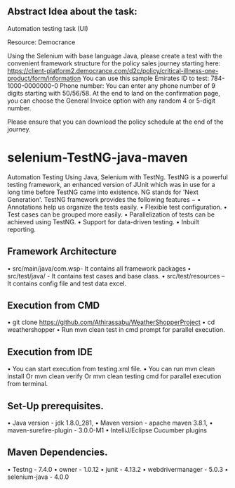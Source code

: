 ## Abstract Idea about the task:
Automation testing task (UI)

Resource: Democrance

Using the Selenium with base language Java, please create a test with the convenient framework structure for the policy sales journey starting here:
https://client-platform2.democrance.com/d2c/policy/critical-illness-one-product/form/information
You can use this sample Emirates ID to test: 784-1000-0000000-0
Phone number: You can enter any phone number of 9 digits starting with 50/56/58.
At the end to land on the confirmation page, you can choose the General Invoice option with any random 4 or 5-digit number.

Please ensure that you can download the policy schedule at the end of the journey.
# selenium-TestNG-java-maven
Automation Testing Using Java, Selenium with TestNg.
TestNG is a powerful testing framework, an enhanced version of JUnit which was in use for a long time before TestNG came into existence. NG stands for 'Next Generation'.
TestNG framework provides the following features −
•	Annotations help us organize the tests easily.
•	Flexible test configuration.
•	Test cases can be grouped more easily.
•	Parallelization of tests can be achieved using TestNG.
•	Support for data-driven testing.
•	Inbuilt reporting.

## Framework Architecture
•	src/main/java/com.wsp- It contains all framework packages
•	src/test/java/ - It contains test cases and base class.
•	src/test/resources – It contains config file and test data excel.

## Execution from CMD

•	git clone https://github.com/Athirassabu/WeatherShopperProject
•	cd weathershopper
•	Run mvn clean test in cmd prompt for parallel execution.

## Execution from IDE

•	You can start execution from testing.xml file.
•	You can run mvn clean install Or mvn clean verify Or mvn clean testing cmd for parallel execution from terminal.

## Set-Up prerequisites.

•	Java version - jdk 1.8.0_281,
•	Maven version - apache maven 3.8.1,
•	maven-surefire-plugin - 3.0.0-M1
•	IntelliJ/Eclipse Cucumber plugins

## Maven Dependencies.

•	Testng - 7.4.0
•	owner - 1.0.12
•	junit - 4.13.2
•	webdrivermanager - 5.0.3
•	selenium-java - 4.0.0






